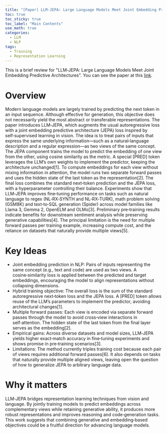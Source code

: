 ```yaml
---
title: "[Paper] LLM‑JEPA: Large Language Models Meet Joint Embedding Predictive Architectures" 
toc: true
toc_sticky: true
toc_label: "Main Contents"
use_math: true
categories:
  - LLM
  - NLP
tags:
  - Training
  - Representation Learning
---
```


This is a brief review for "LLM‑JEPA: Large Language Models Meet Joint Embedding Predictive Architectures".
You can see the paper at this [link](https://arxiv.org/abs/2509.14252v1).

# Overview
Modern language models are largely trained by predicting the next token in an input sequence. Although effective for generation, this objective does not necessarily yield the most abstract or transferable representations. The paper introduces LLM‑JEPA, which augments the usual autoregressive loss with a joint embedding predictive architecture (JEPA) loss inspired by self‑supervised learning in vision. The idea is to treat pairs of inputs that express the same underlying information—such as a natural‑language description and a regular expression—as two views of the same concept. The JEPA component trains the model to predict the embedding of one view from the other, using cosine similarity as the metric. A special [PRED] token leverages the LLM’s own weights to implement the predictor, keeping the architecture unchanged[1].
To compute embeddings for each view without mixing information in attention, the model runs two separate forward passes and uses the hidden state of the last token as the representation[2]. The final loss combines the standard next‑token prediction and the JEPA loss, with a hyperparameter controlling their balance. Experiments show that LLM‑JEPA improves fine‑tuning performance on tasks such as natural language to regex (NL‑RX‑SYNTH and NL‑RX‑TURK), math problem solving (GSM8K) and text‑to‑SQL generation (Spider) across model families like Llama 3, Gemma 2, OpenELM and OLMo[3]. Preliminary pre‑training results indicate benefits for downstream sentiment analysis while preserving generative capabilities[4]. The principal limitation is the need for multiple forward passes per training example, increasing compute cost, and the reliance on datasets that naturally provide multiple views[5].

# Key Ideas
- Joint embedding prediction in NLP: Pairs of inputs representing the same concept (e.g., text and code) are used as two views. A cosine‑similarity loss is applied between the predicted and target embeddings, encouraging the model to align representations without collapsing dimensions.
- Hybrid training objective: The overall loss is the sum of the standard autoregressive next‑token loss and the JEPA loss. A [PRED] token allows reuse of the LLM’s parameters to implement the predictor, avoiding architectural changes[1].
- Multiple forward passes: Each view is encoded via separate forward passes through the model to avoid cross‑view interactions in self‑attention. The hidden state of the last token from the final layer serves as the embedding[2].
- Empirical gains: Across diverse datasets and model sizes, LLM‑JEPA yields higher exact‑match accuracy in fine‑tuning experiments and shows promise in pre‑training scenarios[3].
- Limitations: The method currently triples training cost because each pair of views requires additional forward passes[6]. It also depends on tasks that naturally provide multiple aligned views, leaving open the question of how to generalize JEPA to arbitrary language data.

# Why it matters

LLM‑JEPA bridges representation learning techniques from vision and language. By jointly training models to predict embeddings across complementary views while retaining generative ability, it produces more robust representations and improves reasoning and code‑generation tasks. This work suggests that combining generative and embedding‑based objectives could be a fruitful direction for advancing language models.
